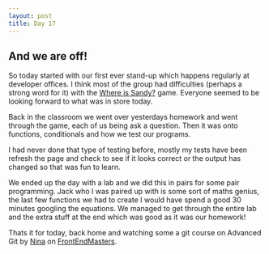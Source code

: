 ```yaml
---
layout: post
title: Day 17
---
```



## And we are off!  

So today started with our first ever stand-up which happens regularly at developer offices. I think most of the group had difficulties (perhaps a strong word for it) with the [Where is Sandy?](https://alistairkane92.github.io/where_is_sandy/) game. Everyone seemed to be looking forward to what was in store today.

Back in the classroom we went over yesterdays homework and went through the game, each of us being ask a question. Then it was onto functions, conditionals and how we test our programs.

I had never done that type of testing before, mostly my tests have been refresh the page and check to see if it looks correct or the output has changed so that was fun to learn.

We ended up the day with a lab and we did this in pairs for some pair programming. Jack who I was paired up with is some sort of maths genius, the last few functions we had to create I would have spend a good 30 minutes googling the equations. We managed to get through the entire lab and the extra stuff at the end which was good as it was our homework!

Thats it for today, back home and watching some a git course on Advanced Git by [Nina](https://twitter.com/nnja) on [FrontEndMasters](https://twitter.com/nnja). 
